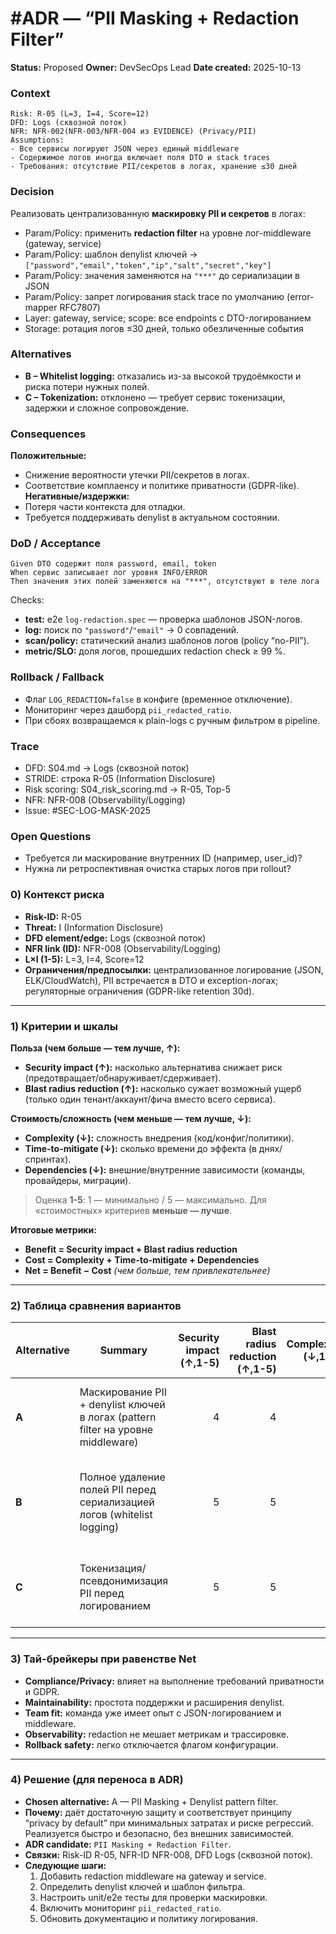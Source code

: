 # #ADR — “PII Masking + Redaction Filter”


**Status:** Proposed
**Owner:** DevSecOps Lead
**Date created:** 2025-10-13


### Context
```
Risk: R-05 (L=3, I=4, Score=12)
DFD: Logs (сквозной поток)
NFR: NFR-002(NFR-003/NFR-004 из EVIDENCE) (Privacy/PII)
Assumptions:
- Все сервисы логируют JSON через единый middleware
- Содержимое логов иногда включает поля DTO и stack traces
- Требования: отсутствие PII/секретов в логах, хранение ≤30 дней
```


### Decision
Реализовать централизованную **маскировку PII и секретов** в логах:
- Param/Policy: применить **redaction filter** на уровне лог-middleware (gateway, service)
- Param/Policy: шаблон denylist ключей → `["password","email","token","ip","salt","secret","key"]`
- Param/Policy: значения заменяются на `"***"` до сериализации в JSON
- Param/Policy: запрет логирования stack trace по умолчанию (error-mapper RFC7807)
- Layer: gateway, service; scope: все endpoints с DTO-логированием
- Storage: ротация логов ≤30 дней, только обезличенные события


### Alternatives
- **B – Whitelist logging:** отказались из-за высокой трудоёмкости и риска потери нужных полей.
- **C – Tokenization:** отклонено — требует сервис токенизации, задержки и сложное сопровождение.


### Consequences
**Положительные:**
- Снижение вероятности утечки PII/секретов в логах.
- Соответствие комплаенсу и политике приватности (GDPR-like).
  **Негативные/издержки:**
- Потеря части контекста для отладки.
- Требуется поддерживать denylist в актуальном состоянии.


### DoD / Acceptance
```gherkin
Given DTO содержит поля password, email, token
When сервис записывает лог уровня INFO/ERROR
Then значения этих полей заменяются на "***", отсутствуют в теле лога
```
Checks:
- **test:** e2e `log-redaction.spec` — проверка шаблонов JSON-логов.
- **log:** поиск по `"password"`/`"email"` → 0 совпадений.
- **scan/policy:** статический анализ шаблонов логов (policy “no-PII”).
- **metric/SLO:** доля логов, прошедших redaction check ≥ 99 %.


### Rollback / Fallback
- Флаг `LOG_REDACTION=false` в конфиге (временное отключение).
- Мониторинг через дашборд `pii_redacted_ratio`.
- При сбоях возвращаемся к plain-logs с ручным фильтром в pipeline.


### Trace
- DFD: S04.md → Logs (сквозной поток)
- STRIDE: строка R-05 (Information Disclosure)
- Risk scoring: S04_risk_scoring.md → R-05, Top-5
- NFR: NFR-008 (Observability/Logging)
- Issue: #SEC-LOG-MASK-2025


### Open Questions
- Требуется ли маскирование внутренних ID (например, user_id)?
- Нужна ли ретроспективная очистка старых логов при rollout?

### 0) Контекст риска

* **Risk-ID:** R-05
* **Threat:** I (Information Disclosure)
* **DFD element/edge:** Logs (сквозной поток)
* **NFR link (ID):** NFR-008 (Observability/Logging)
* **L×I (1-5):** L=3, I=4, Score=12
* **Ограничения/предпосылки:** централизованное логирование (JSON, ELK/CloudWatch), PII встречается в DTO и exception-логах; регуляторные ограничения (GDPR-like retention 30d).

---

### 1) Критерии и шкалы

**Польза (чем больше — тем лучше, ↑):**

* **Security impact (↑):** насколько альтернатива снижает риск (предотвращает/обнаруживает/сдерживает).
* **Blast radius reduction (↑):** насколько сужает возможный ущерб (только один тенант/аккаунт/фича вместо всего сервиса).

**Стоимость/сложность (чем меньше — тем лучше, ↓):**

* **Complexity (↓):** сложность внедрения (код/конфиг/политики).
* **Time-to-mitigate (↓):** сколько времени до эффекта (в днях/спринтах).
* **Dependencies (↓):** внешние/внутренние зависимости (команды, провайдеры, миграции).

> Оценка **1-5**: 1 — минимально / 5 — максимально. Для «стоимостных» критериев **меньше — лучше**.

**Итоговые метрики:**

* **Benefit = Security impact + Blast radius reduction**
* **Cost = Complexity + Time-to-mitigate + Dependencies**
* **Net = Benefit − Cost** *(чем больше, тем привлекательнее)*

---

### 2) Таблица сравнения вариантов

| Alternative | Summary                                                                          | Security impact (↑,1-5) | Blast radius reduction (↑,1-5) | Complexity (↓,1-5) | Time-to-mitigate (↓,1-5) | Dependencies (↓,1-5) | **Benefit** | **Cost** | **Net** | Notes                                                             |
|-------------|----------------------------------------------------------------------------------|------------------------:|-------------------------------:|-------------------:|-------------------------:|---------------------:|------------:|---------:|--------:|-------------------------------------------------------------------|
| **A**       | Маскирование PII + denylist ключей в логах (pattern filter на уровне middleware) |                       4 |                              4 |                  2 |                        2 |                    2 |       **8** |    **6** |  **+2** | Простая реализация, быстрый эффект, без внешних зависимостей.     |
| **B**       | Полное удаление полей PII перед сериализацией логов (whitelist logging)          |                       5 |                              5 |                  4 |                        3 |                    3 |      **10** |   **10** |   **0** | Самое надёжное, но ломает отладку и требует рефакторинга логеров. |
| **C**       | Токенизация/псевдонимизация PII перед логированием                               |                       5 |                              5 |                  5 |                        4 |                    4 |      **10** |   **13** |  **−3** | Высокая защита, но сильно повышает сложность и задержку.          |

---

### 3) Тай-брейкеры при равенстве Net

* **Compliance/Privacy:** влияет на выполнение требований приватности и GDPR.
* **Maintainability:** простота поддержки и расширения denylist.
* **Team fit:** команда уже имеет опыт с JSON-логированием и middleware.
* **Observability:** redaction не мешает метрикам и трассировке.
* **Rollback safety:** легко отключается флагом конфигурации.

---

### 4) Решение (для переноса в ADR)

* **Chosen alternative:** A — PII Masking + Denylist pattern filter.
* **Почему:** даёт достаточную защиту и соответствует принципу “privacy by default” при минимальных затратах и риске регрессий. Реализуется быстро и безопасно, без внешних зависимостей.
* **ADR candidate:** `PII Masking + Redaction Filter`.
* **Связки:** Risk-ID R-05, NFR-ID NFR-008, DFD Logs (сквозной поток).
* **Следующие шаги:**
    1. Добавить redaction middleware на gateway и service.
    2. Определить denylist ключей и шаблон фильтра.
    3. Настроить unit/e2e тесты для проверки маскировки.
    4. Включить мониторинг `pii_redacted_ratio`.
    5. Обновить документацию и политику логирования.
